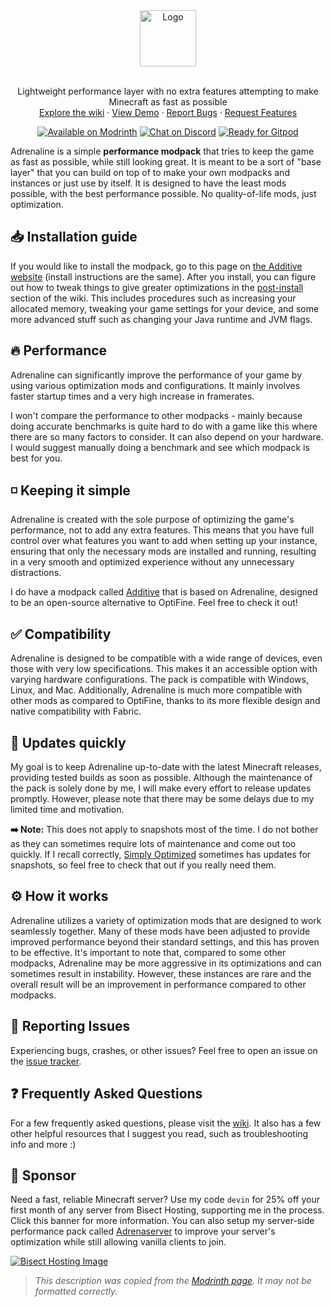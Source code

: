 <div align="center">
  <a href="https://github.com/intergrav/Adrenaline">
    <img src="https://raw.githubusercontent.com/intergrav/Branding/main/adrenaline/adrenaline_textlogo_256h.png" alt="Logo" height="90">
  </a>
  <br />
  <br />
  <p align="center">
    Lightweight performance layer with no extra features attempting to make Minecraft as fast as possible
    <br />
    <a href="https://github.com/intergrav/Adrenaline/wiki">Explore the wiki</a>
    ·
    <a href="https://www.youtube.com/watch?v=xiZOyZ-sblw">View Demo</a>
    ·
    <a href="https://github.com/intergrav/Adrenaline/issues">Report Bugs</a>
    ·
    <a href="https://github.com/intergrav/Adrenaline/issues">Request Features</a>
  </p>
  <a href="https://modrinth.com/modpack/adrenaline"><img src="https://cdn.jsdelivr.net/npm/@intergrav/devins-badges@3/assets/compact-minimal/available/modrinth_vector.svg" alt="Available on Modrinth"></a>
  <a href="https://discord.gg/36Tv44cYte"><img src="https://cdn.jsdelivr.net/npm/@intergrav/devins-badges@3/assets/compact-minimal/social/discord-singular_vector.svg" alt="Chat on Discord"></a>
  <a href="https://gitpod.io/from-referrer/"><img src="https://cdn.jsdelivr.net/npm/@intergrav/devins-badges@3/assets/compact-minimal/supported/gitpod_vector.svg" alt="Ready for Gitpod"></a>
</div>

Adrenaline is a simple **performance modpack** that tries to keep the game as fast as possible, while still looking great. It is meant to be a sort of "base layer" that you can build on top of to make your own modpacks and instances or just use by itself. It is designed to have the least mods possible, with the best performance possible. No quality-of-life mods, just optimization.

## 📥 Installation guide

If you would like to install the modpack, go to this page on [the Additive website](https://additive.intergrav.xyz/downloads) (install instructions are the same). After you install, you can figure out how to tweak things to give greater optimizations in the [post-install](https://github.com/intergrav/Adrenaline/wiki/Post-install) section of the wiki. This includes procedures such as increasing your allocated memory, tweaking your game settings for your device, and some more advanced stuff such as changing your Java runtime and JVM flags.

## 🔥 Performance

Adrenaline can significantly improve the performance of your game by using various optimization mods and configurations. It mainly involves faster startup times and a very high increase in framerates.

I won't compare the performance to other modpacks - mainly because doing accurate benchmarks is quite hard to do with a game like this where there are so many factors to consider. It can also depend on your hardware. I would suggest manually doing a benchmark and see which modpack is best for you.

## ◽ Keeping it simple

Adrenaline is created with the sole purpose of optimizing the game's performance, not to add any extra features. This means that you have full control over what features you want to add when setting up your instance, ensuring that only the necessary mods are installed and running, resulting in a very smooth and optimized experience without any unnecessary distractions.

I do have a modpack called [Additive](https://modrinth.com/modpack/additive) that is based on Adrenaline, designed to be an open-source alternative to OptiFine. Feel free to check it out!

## ✅ Compatibility

Adrenaline is designed to be compatible with a wide range of devices, even those with very low specifications. This makes it an accessible option with varying hardware configurations. The pack is compatible with Windows, Linux, and Mac. Additionally, Adrenaline is much more compatible with other mods as compared to OptiFine, thanks to its more flexible design and native compatibility with Fabric.

## 🔄️ Updates quickly

My goal is to keep Adrenaline up-to-date with the latest Minecraft releases, providing tested builds as soon as possible. Although the maintenance of the pack is solely done by me, I will make every effort to release updates promptly. However, please note that there may be some delays due to my limited time and motivation.

**➡️ Note:** This does not apply to snapshots most of the time. I do not bother as they can sometimes require lots of maintenance and come out too quickly. If I recall correctly, [Simply Optimized](https://modrinth.com/modpack/sop) sometimes has updates for snapshots, so feel free to check that out if you really need them.

## ⚙️ How it works

Adrenaline utilizes a variety of optimization mods that are designed to work seamlessly together. Many of these mods have been adjusted to provide improved performance beyond their standard settings, and this has proven to be effective. It's important to note that, compared to some other modpacks, Adrenaline may be more aggressive in its optimizations and can sometimes result in instability. However, these instances are rare and the overall result will be an improvement in performance compared to other modpacks.

## 🐛 Reporting Issues

Experiencing bugs, crashes, or other issues? Feel free to open an issue on the [issue tracker](https://github.com/intergrav/Adrenaline/issues).

## ❓ Frequently Asked Questions

For a few frequently asked questions, please visit the [wiki](https://github.com/intergrav/Adrenaline/wiki). It also has a few other helpful resources that I suggest you read, such as troubleshooting info and more :)

## 🍉 Sponsor
Need a fast, reliable Minecraft server? Use my code `devin` for 25% off your first month of any server from Bisect Hosting, supporting me in the process. Click this banner for more information. You can also setup my server-side performance pack called [Adrenaserver](https://modrinth.com/modpack/adrenaserver) to improve your server's optimization while still allowing vanilla clients to join.

[![Bisect Hosting Image](https://www.bisecthosting.com/partners/custom-banners/444cf491-d49c-4b9a-8b2d-250593122b7e.webp)](https://www.bisecthosting.com/devin)

> *This description was copied from the [Modrinth page](https://modrinth.com/modpack/adrenaline). It may not be formatted correctly.*
